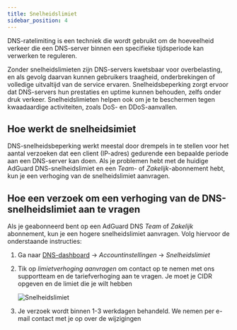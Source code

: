 ```yaml
---
title: Snelheidslimiet
sidebar_position: 4
---
```


DNS-ratelimiting is een techniek die wordt gebruikt om de hoeveelheid verkeer die een DNS-server binnen een specifieke tijdsperiode kan verwerken te reguleren.

Zonder snelheidslimieten zijn DNS-servers kwetsbaar voor overbelasting, en als gevolg daarvan kunnen gebruikers traagheid, onderbrekingen of volledige uitvaltijd van de service ervaren. Snelheidsbeperking zorgt ervoor dat DNS-servers hun prestaties en uptime kunnen behouden, zelfs onder druk verkeer. Snelheidslimieten helpen ook om je te beschermen tegen kwaadaardige activiteiten, zoals DoS- en DDoS-aanvallen.

## Hoe werkt de snelheidsimiet

DNS-snelheidsbeperking werkt meestal door drempels in te stellen voor het aantal verzoeken dat een client (IP-adres) gedurende een bepaalde periode aan een DNS-server kan doen. Als je problemen hebt met de huidige AdGuard DNS-snelheidslimiet en een _Team_- of _Zakelijk_-abonnement hebt, kun je een verhoging van de snelheidslimiet aanvragen.

## Hoe een verzoek om een verhoging van de DNS-snelheidslimiet aan te vragen

Als je geabonneerd bent op een AdGuard DNS _Team_ of _Zakelijk_ abonnement, kun je een hogere snelheidslimiet aanvragen. Volg hiervoor de onderstaande instructies:

1. Ga naar [DNS-dashboard](https://adguard-dns.io/dashboard/) → _Accountinstellingen_ → _Snelheidslimiet_

2. Tik op _limietverhoging aanvragen_ om contact op te nemen met ons supportteam en de tariefverhoging aan te vragen. Je moet je CIDR opgeven en de limiet die je wilt hebben

   ![Snelheidslimiet](https://cdn.adtidy.org/content/kb/dns/private/rate_limit.png)

3. Je verzoek wordt binnen 1-3 werkdagen behandeld. We nemen per e-mail contact met je op over de wijzigingen
